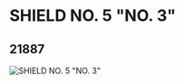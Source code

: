 # SHIELD NO. 5 "NO. 3"
## 21887
![SHIELD NO. 5 "NO. 3"](https://lc-www-live-s.legocdn.com/media/bricks/5/2/6120185.jpg)
